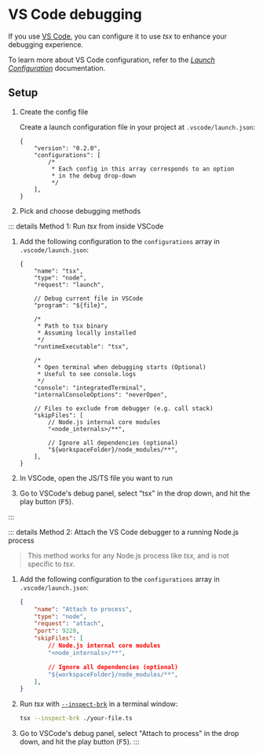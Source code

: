 # VS Code debugging

If you use [VS Code](https://code.visualstudio.com), you can configure it to use _tsx_ to enhance your debugging experience.

To learn more about VS Code configuration, refer to the [_Launch Configuration_](https://code.visualstudio.com/docs/nodejs/nodejs-debugging#_launch-configuration) documentation.

## Setup
1. Create the config file

	Create a launch configuration file in your project at `.vscode/launch.json`:
	```json5
	{
	    "version": "0.2.0",
	    "configurations": [
	        /*
	         * Each config in this array corresponds to an option
	         * in the debug drop-down
	         */
	    ],
	}
	```

2. Pick and choose debugging methods

::: details Method 1: Run _tsx_ from inside VSCode

1. Add the following configuration to the `configurations` array in `.vscode/launch.json`:
	```json5
	{
	    "name": "tsx",
	    "type": "node",
	    "request": "launch",

	    // Debug current file in VSCode
	    "program": "${file}",

	    /*
	     * Path to tsx binary
	     * Assuming locally installed
	     */
	    "runtimeExecutable": "tsx",

	    /*
	     * Open terminal when debugging starts (Optional)
	     * Useful to see console.logs
	     */
	    "console": "integratedTerminal",
	    "internalConsoleOptions": "neverOpen",

	    // Files to exclude from debugger (e.g. call stack)
	    "skipFiles": [
	        // Node.js internal core modules
	        "<node_internals>/**",

	        // Ignore all dependencies (optional)
	        "${workspaceFolder}/node_modules/**",
	    ],
	}
	```

2. In VSCode, open the JS/TS file you want to run

3. Go to VSCode's debug panel, select "tsx" in the drop down, and hit the play button (<kbd>F5</kbd>).

:::

::: details Method 2: Attach the VS Code debugger to a running Node.js process

> This method works for any Node.js process like _tsx_, and is not specific to _tsx_.

1. Add the following configuration to the `configurations` array in `.vscode/launch.json`:
	```json
	{
	    "name": "Attach to process",
	    "type": "node",
	    "request": "attach",
	    "port": 9229,
	    "skipFiles": [
	        // Node.js internal core modules
	        "<node_internals>/**",

	        // Ignore all dependencies (optional)
	        "${workspaceFolder}/node_modules/**",
	    ],
	}
	```
2. Run _tsx_ with [`--inspect-brk`](https://nodejs.org/api/cli.html#--inspect-brkhostport) in a terminal window:

	```sh
	tsx --inspect-brk ./your-file.ts 
	```

3. Go to VSCode's debug panel, select "Attach to process" in the drop down, and hit the play button (<kbd>F5</kbd>).
:::
